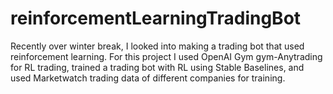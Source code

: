 # reinforcementLearningTradingBot
Recently over winter break, I looked into making a trading bot that used reinforcement learning. For this project I used OpenAI Gym gym-Anytrading for RL trading, trained a trading bot with RL using Stable Baselines, and used Marketwatch trading data of different companies for training.
